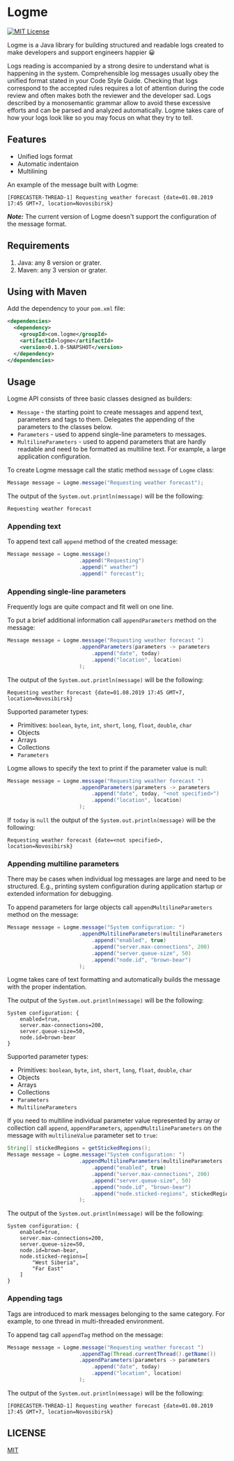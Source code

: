 # Logme
[![MIT License](http://img.shields.io/badge/license-MIT-green.svg)](https://github.com/maria4j/logme/blob/master/LICENSE)

Logme is a Java library for building structured and readable logs 
created to make developers and support engineers happier :grinning:

Logs reading is accompanied by a strong desire to understand what is happening in the system. 
Comprehensible log messages usually obey the unified format stated in your Code Style Guide. 
Checking that logs correspond to the accepted rules requires a lot of attention during the code review 
and often makes both the reviewer and the developer sad. 
Logs described by a monosemantic grammar allow to avoid these excessive efforts and can be parsed and analyzed automatically.
Logme takes care of how your logs look like so you may focus on what they try to tell. 

## Features
* Unified logs format
* Automatic indentaion
* Multilining 

An example of the message built with Logme:
```text
[FORECASTER-THREAD-1] Requesting weather forecast {date=01.08.2019 17:45 GMT+7, location=Novosibirsk}
```

**_Note:_** The current version of Logme doesn't support the configuration of the message format.

## Requirements
1. Java: any 8 version or grater.
2. Maven: any 3 version or grater.

## Using with Maven
Add the dependency to your `pom.xml` file:

```xml
<dependencies>
  <dependency>
    <groupId>com.logme</groupId>
    <artifactId>logme</artifactId>
    <version>0.1.0-SNAPSHOT</version>
  </dependency>
</dependencies>
```

## Usage
Logme API consists of three basic classes designed as builders:
* `Message` - the starting point to create messages and append text, parameters and tags to them. 
Delegates the appending of the parameters to the classes below.
* `Parameters` - used to append single-line parameters to messages. 
* `MultilineParameters` - used to append parameters that are hardly readable and 
need to be formatted as multiline text. For example, a large application configuration. 

To create Logme message call the static method `message` of `Logme` class:
```java
Message message = Logme.message("Requesting weather forecast");
```

The output of the `System.out.println(message)` will be the following:
```text
Requesting weather forecast
```

### Appending text
To append text call `append` method of the created message:
```java
Message message = Logme.message()
                       .append("Requesting")
                       .append(" weather")
                       .append(" forecast");
```

### Appending single-line parameters
Frequently logs are quite compact and fit well on one line. 

To put a brief additional information call `appendParameters` method on the message:
```java
Message message = Logme.message("Requesting weather forecast ")
                       .appendParameters(parameters -> parameters
                           .append("date", today)
                           .append("location", location)
                       );
```

The output of the `System.out.println(message)` will be the following:
```text
Requesting weather forecast {date=01.08.2019 17:45 GMT+7, location=Novosibirsk}
```
Supported parameter types:
* Primitives: `boolean`, `byte`, `int`, `short`, `long`, `float`, `double`, `char`
* Objects
* Arrays
* Collections
* `Parameters`

Logme allows to specify the text to print if the parameter value is null:
```java
Message message = Logme.message("Requesting weather forecast ")
                       .appendParameters(parameters -> parameters
                           .append("date", today, "<not specified>")
                           .append("location", location)
                       );
```

If `today` is `null` the output of the `System.out.println(message)` will be the following:
```text
Requesting weather forecast {date=<not specified>, location=Novosibirsk}
```

### Appending multiline parameters
There may be cases when individual log messages are large and need to be structured.
E.g., printing system configuration during application startup or extended information for debugging.

To append parameters for large objects call `appendMultilineParameters` method on the message:
```java
Message message = Logme.message("System configuration: ")
                       .appendMultilineParameters(multilineParameters -> multilineParameters
                           .append("enabled", true)
                           .append("server.max-connections", 200)
                           .append("server.queue-size", 50)
                           .append("node.id", "brown-bear")
                       );
```

Logme takes care of text formatting and automatically builds the message with the proper indentation.

The output of the `System.out.println(message)` will be the following:
```text
System configuration: {
    enabled=true, 
    server.max-connections=200,
    server.queue-size=50,
    node.id=brown-bear
}
```
Supported parameter types:
* Primitives: `boolean`, `byte`, `int`, `short`, `long`, `float`, `double`, `char`
* Objects
* Arrays
* Collections
* `Parameters`
* `MultilineParameters`

If you need to multiline individual parameter value represented by array or collection call 
`append`, `appendParameters`, `appendMultilineParameters` on the message with ```multilineValue``` parameter set to ```true```:
```java
String[] stickedRegions = getStickedRegions(); 
Message message = Logme.message("System configuration: ")
                       .appendMultilineParameters(multilineParameters -> multilineParameters
                           .append("enabled", true)
                           .append("server.max-connections", 200)
                           .append("server.queue-size", 50)
                           .append("node.id", "brown-bear")
                           .append("node.sticked-regions", stickedRegions, true)
                       );
```

The output of the `System.out.println(message)` will be the following:
```text
System configuration: {
    enabled=true, 
    server.max-connections=200,
    server.queue-size=50,
    node.id=brown-bear,
    node.sticked-regions=[
        "West Siberia",
        "Far East"
    ]
}
```

### Appending tags
Tags are introduced to mark messages belonging to the same category. For example, to one thread in multi-threaded environment.

To append tag call `appendTag` method on the message:
```java
Message message = Logme.message("Requesting weather forecast ")
                       .appendTag(Thread.currentThread().getName())
                       .appendParameters(parameters -> parameters
                           .append("date", today)
                           .append("location", location)
                       );
```

The output of the `System.out.println(message)` will be the following:
```text
[FORECASTER-THREAD-1] Requesting weather forecast {date=01.08.2019 17:45 GMT+7, location=Novosibirsk}
```

## LICENSE

[MIT](LICENSE)
